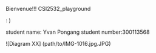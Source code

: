Bienvenue!!! CSI2532_playground 

 : )

student name:  Yvan Pongang
student number:300113568

![Diagram XX]
(path/to/IMG-1016.jpg.JPG)
